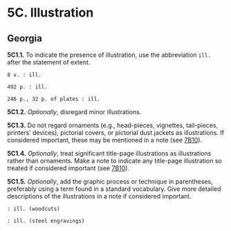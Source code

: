 # 5C. Illustration 

<div class="georgia">

<h2 id="5c1">Georgia</h2>

__5C1.1.__ To indicate the presence of illustration, use the abbreviation `ill.` after the statement of extent. 
```
8 v. : ill.

492 p. : ill.

246 p., 32 p. of plates : ill.
```
__5C1.2.__ *Optionally*, disregard minor illustrations. 

__5C1.3.__ Do not regard ornaments (e.g., head-pieces, vignettes, tail-pieces, printers’ devices), pictorial covers, or pictorial dust jackets as illustrations. If considered important, these may be mentioned in a note (see [7B10](https://www.youtube.com/watch?v=oHg5SJYRHA0)). 

__5C1.4.__ *Optionally*, treat significant title-page illustrations as illustrations rather than ornaments. Make a note to indicate any title-page illustration so treated if considered important (see [7B10](https://www.youtube.com/watch?v=oHg5SJYRHA0)).

__5C1.5.__ *Optionally*, add the graphic process or technique in parentheses, preferably using a term found in a standard vocabulary. Give more detailed descriptions of the illustrations in a note if considered important.
```
: ill. (woodcuts)

: ill. (steel engravings)
```

</div>
